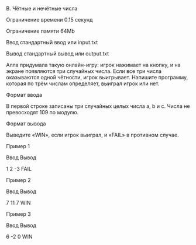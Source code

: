 B. Чётные и нечётные числа

Ограничение времени	0.15 секунд

Ограничение памяти	64Mb

Ввод	стандартный ввод или input.txt

Вывод	стандартный вывод или output.txt

Алла придумала такую онлайн-игру: игрок нажимает на кнопку, и на экране появляются три случайных числа. Если все три числа оказываются одной чётности, игрок выигрывает.
Напишите программу, которая по трём числам определяет, выиграл игрок или нет.

Формат ввода

В первой строке записаны три случайных целых числа a, b и c. Числа не превосходят 109 по модулю.

Формат вывода

Выведите «WIN», если игрок выиграл, и «FAIL» в противном случае.

Пример 1

Ввод    Вывод
  	    
  
1 2 -3	FAIL

Пример 2

Ввод     Вывод
  	    
  
7 11 7	WIN


Пример 3

Ввод     Вывод
  	   
6 -2 0	WIN
